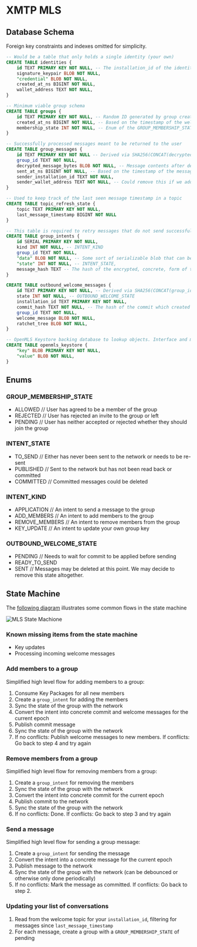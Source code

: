 # XMTP MLS

## Database Schema

Foreign key constraints and indexes omitted for simplicity.

```sql
-- Would be a table that only holds a single identity (your own)
CREATE TABLE identities {
    id TEXT PRIMARY KEY NOT NULL, -- The installation_id of the identity
    signature_keypair BLOB NOT NULL,
    "credential" BLOB NOT NULL,
    created_at_ns BIGINT NOT NULL,
    wallet_address TEXT NOT NULL,
}

-- Minimum viable group schema
CREATE TABLE groups {
    id TEXT PRIMARY KEY NOT NULL, -- Random ID generated by group creator
    created_at_ns BIGINT NOT NULL, -- Based on the timestamp of the welcome message
    membership_state INT NOT NULL, -- Enum of the GROUP_MEMBERSHIP_STATE listed below
}

-- Successfully processed messages meant to be returned to the user
CREATE TABLE group_messages {
    id TEXT PRIMARY KEY NOT NULL -- Derived via SHA256(CONCAT(decrypted_message_bytes, conversation_id, timestamp))
    group_id TEXT NOT NULL,
    decrypted_message_bytes BLOB NOT NULL, -- Message contents after decryption
    sent_at_ns BIGINT NOT NULL, -- Based on the timestamp of the message
    sender_installation_id TEXT NOT NULL,
    sender_wallet_address TEXT NOT NULL, -- Could remove this if we added a table mapping installation_ids to wallet addresses
}

-- Used to keep track of the last seen message timestamp in a topic
CREATE TABLE topic_refresh_state {
    topic TEXT PRIMARY KEY NOT NULL,
    last_message_timestamp BIGINT NOT NULL
}

-- This table is required to retry messages that do not send successfully due to epoch conflicts
CREATE TABLE group_intents {
    id SERIAL PRIMARY KEY NOT NULL,
    kind INT NOT NULL, -- INTENT_KIND
    group_id TEXT NOT NULL,
    "data" BLOB NOT NULL, -- Some sort of serializable blob that can be used to re-try the message if the first attempt failed due to conflict
    "state" INT NOT NULL, -- INTENT_STATE,
    message_hash TEXT -- The hash of the encrypted, concrete, form of the message if it was published.
}

CREATE TABLE outbound_welcome_messages {
    id TEXT PRIMARY KEY NOT NULL, -- Derived via SHA256(CONCAT(group_id, welcome_message, ratchet_tree, installation_id))
    state INT NOT NULL, -- OUTBOUND_WELCOME_STATE
    installation_id TEXT PRIMARY KEY NOT NULL,
    commit_hash TEXT NOT NULL, -- The hash of the commit which created this
    group_id TEXT NOT NULL,
    welcome_message BLOB NOT NULL,
    ratchet_tree BLOB NOT NULL,
}

-- OpenMLS Keystore backing database to lookup objects. Interface and matching types defined here https://github.com/openmls/openmls/blob/main/traits/src/key_store.rs
CREATE TABLE openmls_keystore {
    "key" BLOB PRIMARY KEY NOT NULL,
    "value" BLOB NOT NULL,
}
```

## Enums

### GROUP_MEMBERSHIP_STATE

- ALLOWED // User has agreed to be a member of the group
- REJECTED // User has rejected an invite to the group or left
- PENDING // User has neither accepted or rejected whether they should join the group

### INTENT_STATE

- TO_SEND // Either has never been sent to the network or needs to be re-sent
- PUBLISHED // Sent to the network but has not been read back or committed
- COMMITTED // Committed messages could be deleted

### INTENT_KIND

- APPLICATION // An intent to send a message to the group
- ADD_MEMBERS // An intent to add members to the group
- REMOVE_MEMBERS // An intent to remove members from the group
- KEY_UPDATE // An intent to update your own group key

### OUTBOUND_WELCOME_STATE

- PENDING // Needs to wait for commit to be applied before sending
- READY_TO_SEND
- SENT // Messages may be deleted at this point. We may decide to remove this state altogether.

## State Machine

The [following diagram](https://app.excalidraw.com/s/4nwb0c8ork7/6pPH1kQDoj3) illustrates some common flows in the state machine

![MLS State Machione](../img/mls-state-machine.png "MLS State Machine")

### Known missing items from the state machine

- Key updates
- Processing incoming welcome messages

### Add members to a group

Simplified high level flow for adding members to a group:

1. Consume Key Packages for all new members
1. Create a `group_intent` for adding the members
1. Sync the state of the group with the network
1. Convert the intent into concrete commit and welcome messages for the current epoch
1. Publish commit message
1. Sync the state of the group with the network
1. If no conflicts: Publish welcome messages to new members.
   If conflicts: Go back to step 4 and try again

### Remove members from a group

Simplified high level flow for removing members from a group:

1. Create a `group_intent` for removing the members
1. Sync the state of the group with the network
1. Convert the intent into concrete commit for the current epoch
1. Publish commit to the network
1. Sync the state of the group with the network
1. If no conflicts: Done.
   If conflicts: Go back to step 3 and try again

### Send a message

Simplified high level flow for sending a group message:

1. Create a `group_intent` for sending the message
1. Convert the intent into a concrete message for the current epoch
1. Publish message to the network
1. Sync the state of the group with the network (can be debounced or otherwise only done periodically)
1. If no conflicts: Mark the message as committed. If conflicts: Go back to step 2.

### Updating your list of conversations

1. Read from the welcome topic for your `installation_id`, filtering for messages since `last_message_timestamp`
1. For each message, create a group with a `GROUP_MEMBERSHIP_STATE` of pending
